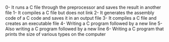 0- It runs a C file through the preprocessor and saves the result in another file
1- It compiles a C file but does not link
2- It generates the assembly code of a C code and saves it in an output file
3- It compiles a C file and creates an executable file
4- Writing a C program followed by a new line
5- Also writing a C program followed by a new line
6- Writing a C program that prints the size of various types on the computer
